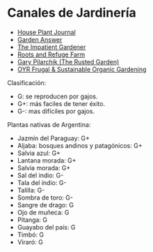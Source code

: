# Canales de Jardinería


+ [House Plant Journal](https://www.youtube.com/@HousePlantJournal)
+ [Garden Answer](https://www.youtube.com/@gardenanswer)
+ [The Impatient Gardener](https://www.youtube.com/@TheImpatientGardener)
+ [Roots and Refuge Farm](https://www.youtube.com/@RootsandRefugeFarm)
+ [Gary Pilarchik (The Rusted Garden)](https://www.youtube.com/@THERUSTEDGARDEN)
+ [OYR Frugal & Sustainable Organic Gardening](https://www.youtube.com/@OneYardRevolution)

Clasificación:
+ G: se reproducen por gajos.
+ G+: más faciles de tener éxito. 
+ G-: mas difíciles por gajos. 

Plantas nativas de Argentina:
+ Jazmín del Paraguay: G+
+ Aljaba: bosques andinos y patagónicos: G+
+ Salvia azul: G+
+ Lantana morada: G+
+ Salvia morada: G+
+ Sal del indio: G-
+ Tala del indio: G-
+ Talilla: G-
+ Sombra de toro: G-
+ Sangre de drago: G
+ Ojo de muñeca: G
+ Pitanga: G
+ Guayabo del país: G
+ Timbó: G
+ Viraró: G

